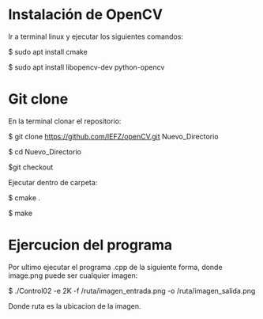 Instalación de OpenCV
=====================


Ir a terminal linux y ejecutar los siguientes comandos:


$ sudo apt install cmake

$ sudo apt install libopencv-dev python-opencv


Git clone
====================


En la terminal clonar el repositorio:


$ git clone https://github.com/IEFZ/openCV.git Nuevo_Directorio

$ cd Nuevo_Directorio

$git checkout


Ejecutar dentro de carpeta:


$ cmake .

$ make


Ejercucion del programa
====================


Por ultimo ejecutar el programa .cpp de la siguiente forma, donde image.png puede ser cualquier imagen:


$ ./Control02 -e 2K -f /ruta/imagen_entrada.png -o /ruta/imagen_salida.png


Donde ruta es la ubicacion de la imagen.
